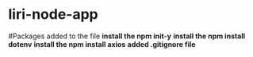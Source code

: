 # liri-node-app

#Packages added to the file
**install the npm init-y**
**install the npm install dotenv**
**install the npm install axios**
**added .gitignore file**
